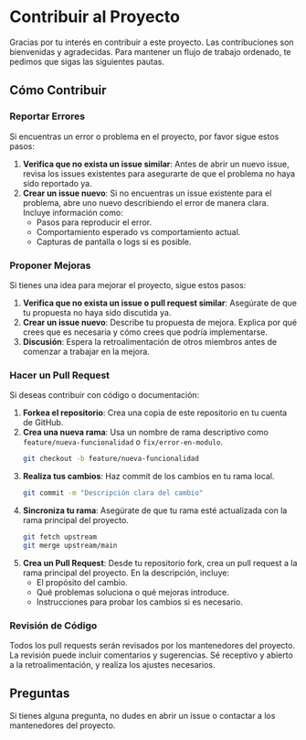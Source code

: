 # Contribuir al Proyecto

Gracias por tu interés en contribuir a este proyecto. Las contribuciones son bienvenidas y agradecidas. Para mantener un flujo de trabajo ordenado, te pedimos que sigas las siguientes pautas.

## Cómo Contribuir

### Reportar Errores

Si encuentras un error o problema en el proyecto, por favor sigue estos pasos:

1. **Verifica que no exista un issue similar**: Antes de abrir un nuevo issue, revisa los issues existentes para asegurarte de que el problema no haya sido reportado ya.
2. **Crear un issue nuevo**: Si no encuentras un issue existente para el problema, abre uno nuevo describiendo el error de manera clara. Incluye información como:
   - Pasos para reproducir el error.
   - Comportamiento esperado vs comportamiento actual.
   - Capturas de pantalla o logs si es posible.

### Proponer Mejoras

Si tienes una idea para mejorar el proyecto, sigue estos pasos:

1. **Verifica que no exista un issue o pull request similar**: Asegúrate de que tu propuesta no haya sido discutida ya.
2. **Crear un issue nuevo**: Describe tu propuesta de mejora. Explica por qué crees que es necesaria y cómo crees que podría implementarse.
3. **Discusión**: Espera la retroalimentación de otros miembros antes de comenzar a trabajar en la mejora.

### Hacer un Pull Request

Si deseas contribuir con código o documentación:

1. **Forkea el repositorio**: Crea una copia de este repositorio en tu cuenta de GitHub.
2. **Crea una nueva rama**: Usa un nombre de rama descriptivo como `feature/nueva-funcionalidad` o `fix/error-en-modulo`.
   ```bash
   git checkout -b feature/nueva-funcionalidad
   ```
3. **Realiza tus cambios**: Haz commit de los cambios en tu rama local.
   ```bash
   git commit -m "Descripción clara del cambio"
   ```
4. **Sincroniza tu rama**: Asegúrate de que tu rama esté actualizada con la rama principal del proyecto.
   ```bash
   git fetch upstream
   git merge upstream/main
   ```
5. **Crea un Pull Request**: Desde tu repositorio fork, crea un pull request a la rama principal del proyecto. En la descripción, incluye:
   - El propósito del cambio.
   - Qué problemas soluciona o qué mejoras introduce.
   - Instrucciones para probar los cambios si es necesario.

### Revisión de Código

Todos los pull requests serán revisados por los mantenedores del proyecto. La revisión puede incluir comentarios y sugerencias. Sé receptivo y abierto a la retroalimentación, y realiza los ajustes necesarios.

## Preguntas

Si tienes alguna pregunta, no dudes en abrir un issue o contactar a los mantenedores del proyecto.
